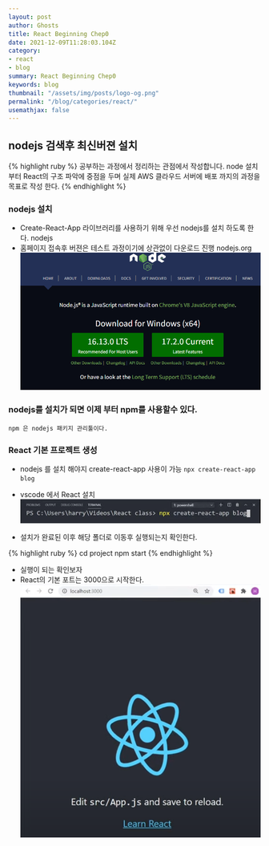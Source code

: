 ```yaml
---
layout: post
author: Ghosts
title: React Beginning Chep0
date: 2021-12-09T11:28:03.104Z
category:
- react
- blog
summary: React Beginning Chep0
keywords: blog
thumbnail: "/assets/img/posts/logo-og.png"
permalink: "/blog/categories/react/"
usemathjax: false
---
```

## nodejs 검색후 최신버젼 설치

{% highlight ruby %}
공부하는 과정에서 정리하는 관점에서 작성합니다. 
node 설치 부터 React의 구조 파악에 중점을 두며 
실제 AWS 클라우드 서버에 배포 까지의 과정을 목표로 작성 한다. 
{% endhighlight %}

### nodejs 설치

- Create-React-App 라이브러리를 사용하기 위해 우선 nodejs를 설치 하도록 한다. 
nodejs
- 홈페이지 접속후 버젼은 테스트 과정이기에 상관없이 다운로드 진행
 nodejs.org
  ![react](/assets/img/posts/reactsetting.png)

### nodejs를 설치가 되면 이제 부터 npm를 사용할수 있다.

`npm 은 nodejs 패키지 관리툴이다.`

### React 기본 프로젝트 생성

- nodejs 를 설치 해야지 create-react-app 사용이 가능
`npx create-react-app blog`

- vscode 에서 React 설치
  ![react](/assets/img/posts/create-react-app.png)


 - 설치가 완료된 이후 해당 폴더로 이동후 실행되는지 확인한다.

{% highlight ruby %}
cd project
npm start
{% endhighlight %}

- 실행이 되는 확인보자 
- React의 기본 포트는 3000으로 시작한다.
![react](/assets/img/posts/localbasic.png)

